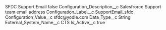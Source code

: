 <?xml version="1.0" encoding="UTF-8"?>
<CustomMetadata xmlns="http://soap.sforce.com/2006/04/metadata" xmlns:xsi="http://www.w3.org/2001/XMLSchema-instance" xmlns:xsd="http://www.w3.org/2001/XMLSchema">
    <label>SFDC Support Email</label>
    <protected>false</protected>
    <values>
        <field>Configuration_Description__c</field>
        <value xsi:type="xsd:string">Salesfrorce Support team email address</value>
    </values>
    <values>
        <field>Configuration_Label__c</field>
        <value xsi:type="xsd:string">SupportEmail_sfdc</value>
    </values>
    <values>
        <field>Configuration_Value__c</field>
        <value xsi:type="xsd:string">sfdc@yodle.com</value>
    </values>
    <values>
        <field>Data_Type__c</field>
        <value xsi:type="xsd:string">String</value>
    </values>
    <values>
        <field>External_System_Name__c</field>
        <value xsi:type="xsd:string">CTS</value>
    </values>
    <values>
        <field>Is_Active__c</field>
        <value xsi:type="xsd:boolean">true</value>
    </values>
</CustomMetadata>
